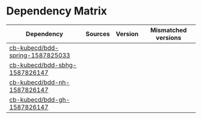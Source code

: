 # Dependency Matrix

Dependency | Sources | Version | Mismatched versions
---------- | ------- | ------- | -------------------
[cb-kubecd/bdd-spring-1587825033](https://github.com/cb-kubecd/bdd-spring-1587825033.git) |  | []() | 
[cb-kubecd/bdd-sbhg-1587826147](https://github.com/cb-kubecd/bdd-sbhg-1587826147.git) |  | []() | 
[cb-kubecd/bdd-nh-1587826147](https://github.com/cb-kubecd/bdd-nh-1587826147.git) |  | []() | 
[cb-kubecd/bdd-gh-1587826147](https://github.com/cb-kubecd/bdd-gh-1587826147.git) |  | []() | 
